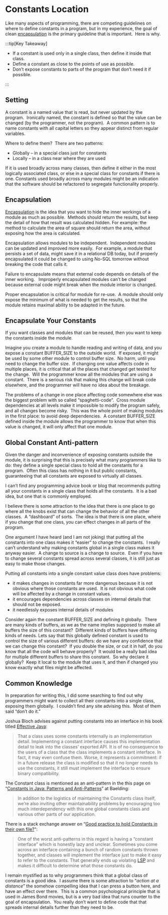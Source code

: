 #  Constants Location

Like many aspects of programming, there are competing guidelines on where to define constants in a program, but in my experience, the goal of clean [encapsulation](../../Design/encapsulation.md) is the primary guideline that is important.  Here is why. 

:::tip[Key Takeaway]

* If a constant is used only in a single class, then define it inside that class.
* Define a constant as close to the points of use as possible.
* Don’t expose constants to parts of the program that don’t need it if possible.

:::

## Setting

A constant is a named value that is read, but never updated by the program.  Ironically named, the constant is defined so that the value can be changed (by the programmer, not the program).  A common pattern is to name constants with all capital letters so they appear distinct from regular variables.

Where to define them?  There are two patterns:

*   Globally – in a special class just for constants
*   Locally – in a class near where they are used

If it is used broadly across many classes, then define it either in the most logically associated class, or else in a special class for constants if there is one. Constants used broadly across many modules might be an indication that the software should be refactored to segregate functionality properly.

## Encapsulation

[Encapsulation](../../Design/encapsulation.md) is the idea that you want to hide the inner workings of a module as much as possible.  Methods should return the results, but keep the detail of how that result was calculated hidden. For example: the method to calculate the area of square should return the area, without exposing how the area is calculated.

Encapsulation allows modules to be independent.  Independent modules can be updated and improved more easily.  For example, a module that persists a set of data, might save it in a relational DB today, but if properly encapsulated it could be changed to using No-SQL tomorrow without breaking the code that calls it.

Failure to encapsulate means that external code depends on details of the inner working.   Improperly encapsulated modules can’t be changed because external code might break when the module interior is changed.

Proper encapsulation is critical for module for re-use.  A module should only expose the minimum of what is needed to get the results, so that the module retains maximal ability to be adapted in the future.

## Encapsulate Your Constants

If you want classes and modules that can be reused, then you want to keep the constants inside the module.

Imagine you create a module to handle reading and writing of data, and you expose a constant BUFFER\_SIZE to the outside world.  If exposed, it might be used by some other module to control buffer size.  No harm, until you need to change the buffer size.  If changing one value affects code in multiple places, it is critical that all the places that changed get tested for the change.  Will the programmer know all the modules that are using a constant.  There is a serious risk that making this change will break code elsewhere, and the programmer will have no idea about the breakage.

The problems of a change in one place affecting code somewhere else was the biggest problem with so called “spaghetti-code”.  Cross module dependencies at all levels make it impossible to modify the program safely, and all changes become risky.  This was the whole point of making modules in the first place: to avoid deep dependencies.  A constant BUFFER\_SIZE defined inside the module allows the programmer to know that when this value is changed, it will only affect that one module.

## Global Constant Anti-pattern

Given the danger and inconvenience of exposing constants outside the module, it is surprising that this is precisely what many programmers like to do: they define a single special class to hold all the constants for a program.  Often this class has nothing in it but public constants, guaranteeing that all constants are exposed to virtually all classes.

I can’t find any programming advice book or blog that recommends putting all your constants in a single class that holds all the constants.  It is a bad idea, but one that is commonly employed.

I believe there is some attraction to the idea that there is one place to go where all the knobs exist that can change the behavior of all the other classes.  A “dashboard” of sorts.  The idea is that there is one place, where if you change that one class, you can effect changes in all parts of the program.

One argument I have heard (and I am not joking) that putting all the constants into one class makes it “easier” to change the constants.  I really can’t understand why making constants global in a single class makes it anyway easier.  A change to source is a change to source.  Even if you have to change several constants spread across several classes, it is still just as easy to make those changes.

Putting all constants into a single constant value class does have problems:

*   it makes changes in constants far more dangerous because it is not obvious where those constants are used.  It is not obvious what code will be affected by a change in constant values.
*   it encourages dependencies across classes on internal details that should not be exposed.
*   it needlessly exposes internal details of modules

Consider again the constant BUFFER\_SIZE and defining it globally.  There are many kinds of buffers, as we as the name implies supposed to make all buffers the size of this constant?  Different kinds of buffers have differing kinds of needs. Lets say that this globally defined constant is used to control the size of various different buffers: do we have any confidence that we can change this constant?  If you double the size, or cut it in half, do you know that all the code will behave properly?  It would be a really bad idea for multiple different buffers to share this constant.  So why declare it globally?  Keep it local to the module that uses it, and then if changed you know exactly what files might be affected.

## Common Knowledge

In preparation for writing this, I did some searching to find out why programmers might want to collect all their constants into a single class, exposing them globally.  I couldn’t find any site advising this.  Most of them said “don’t do it.”

Joshua Bloch advises against putting constants into an interface in his book titled [Effective Java](https://www.amazon.com/dp/0321356683):

> That a class uses some constants internally is an implementation detail. Implementing a constant interface causes this implementation detail to leak into the classes’ exported API. It is of no consequence to the users of a class that the class implements a constant interface. In fact, it may even confuse them. Worse, it represents a commitment: if in a future release the class is modified so that it no longer needs to use the constants, it still must implement the interface to ensure binary compatibility.

The Constant class is mentioned as an anti-pattern in the this page on “[Constants in Java: Patterns and Anti-Patterns](https://www.baeldung.com/java-constants-good-practices)” at Baelding:

> In addition to the logistics of maintaining the Constants class itself, we’re also inviting other maintainability problems by encouraging too much interdependency with this one global constants class and various other parts of our application.

There is a stack exchange answer on “[Good practice to hold Constants in their own file?](https://softwareengineering.stackexchange.com/questions/290006/good-practice-to-hold-constants-in-their-own-file)“:

> One of the worst anti-patterns in this regard is having a “constant interface” which is honestly lazy and unclear. Sometimes you come across an interface containing a bunch of random constants thrown together, and classes will implement the interface just to make it easy to refer to the constants. That generally ends up violating [LSP](https://en.wikipedia.org/wiki/Liskov_substitution_principle) and makes it difficult to determine what those constants do.

I remain mystified as to why programmers think that a global class of constants is a good idea.  I assume there is some attraction to “_action at a distance_” the somehow compelling idea that I can press a button here, and have an effect over there.  This is a common psychological principle that is used in James Bond movies, but is a very bad idea that runs counter to the goal of encapsulation.  You really don’t want to define code that that spreads internal details further than they need to be.
